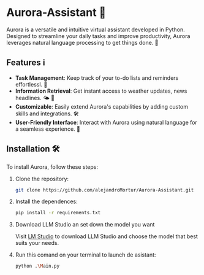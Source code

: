 # Aurora-Assistant 🌟

Aurora is a versatile and intuitive virtual assistant developed in Python. Designed to streamline your daily tasks and improve productivity, Aurora leverages natural language processing to get things done. 🚀

## Features ℹ️

- **Task Management**: Keep track of your to-do lists and reminders effortlessl. 📝
- **Information Retrieval**: Get instant access to weather updates, news headlines. 🌤️ 📰
- **Customizable**: Easily extend Aurora's capabilities by adding custom skills and integrations. 🛠️
- **User-Friendly Interface**: Interact with Aurora using natural language for a seamless experience. 💬

## Installation 🛠️

To install Aurora, follow these steps:

1. Clone the repository:

   ```bash
   git clone https://github.com/alejandroMortur/Aurora-Assistant.git
   ```

2. Install the dependences:

   ```bash
   pip install -r requirements.txt
   ```
3. Download LLM Studio an set down the model you want

   Visit [LM Studio](https://lmstudio.ai) to download LLM Studio and choose the model that best suits your needs.

4. Run this comand on your terminal to launch de asistant:

   ```bash
   python .\Main.py
   ```